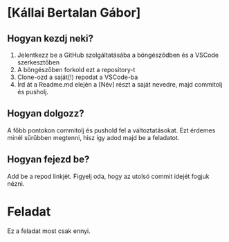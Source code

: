 # [Kállai Bertalan Gábor]


## Hogyan kezdj neki?

1. Jelentkezz be a GitHub szolgáltatásába a böngésződben és a VSCode szerkesztőben
2. A böngészőben forkold ezt a repository-t
3. Clone-ozd a saját(!) repodat a VSCode-ba
4. Írd át a Readme.md elején a [Név] részt a saját nevedre, majd commitolj és pusholj.

## Hogyan dolgozz?

A főbb pontokon commitolj és pushold fel a változtatásokat. Ezt érdemes minél sűrűbben megtenni, hisz így adod majd be a feladatot.

## Hogyan fejezd be?

Add be a repod linkjét. Figyelj oda, hogy az utolsó commit idejét fogjuk nézni.

# Feladat

Ez a feladat most csak ennyi.

